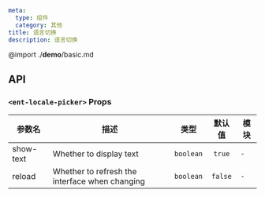 ```yaml
meta:
  type: 组件
  category: 其他
title: 语言切换
description: 语言切换
```

@import ./__demo__/basic.md

## API


### `<ent-locale-picker>` Props

|参数名|描述|类型|默认值|模块|
|---|---|---|:---:|---|
|show-text|Whether to display text|`boolean`|`true`|`-`|
|reload|Whether to refresh the interface when changing|`boolean`|`false`|`-`|


